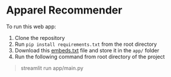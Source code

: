 # Apparel Recommender

To run this web app:

1. Clone the repository
2. Run `pip install requirements.txt` from the root directory
2. Download this [embeds.txt](https://drive.google.com/file/d/1Kax4ApvKMBQORJwhs9meyJ9mZGWmermo/view?usp=sharing) file and store it in the `app/` folder 
3. Run the following command from root directory of the project

> streamlit run app/main.py